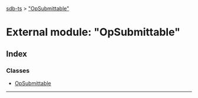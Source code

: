 [sdb-ts](../README.md) > ["OpSubmittable"](../modules/_opsubmittable_.md)

# External module: "OpSubmittable"

## Index

### Classes

* [OpSubmittable](../classes/_opsubmittable_.opsubmittable.md)

---

